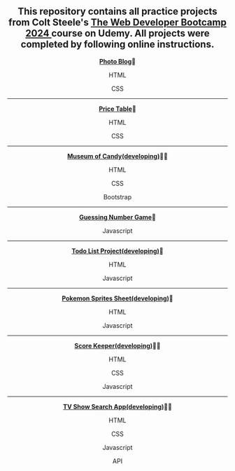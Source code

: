 

<div align="center">

<h2>This repository contains all practice projects from Colt Steele's <a href="https://www.udemy.com/course/the-web-developer-bootcamp/">The Web Developer Bootcamp 2024 </a> course on Udemy. All projects were completed by following online instructions.</h2>
<p><a href="https://github.com/DayDreamYGithub/Udemy-WebDevelopment-Practice/tree/main/PhotoBlog"><strong>Photo Blog</strong></a>🌟</p>
  <p>HTML</p>
  <p>CSS</p>
  <hr>
<p><a href="https://github.com/DayDreamYGithub/Udemy-WebDevelopment-Practice/tree/main/PriceTable"><strong>Price Table</strong></a>🌟</p>
  <p>HTML</p>
  <p>CSS</p>
  <hr>
<p><a href="#"><strong>Museum of Candy(developing)</strong></a>🌟🌟</p>
  <p>HTML</p>
  <p>CSS</p>
  <p>Bootstrap</p>
  <hr>
<p><a href="https://github.com/DayDreamYGithub/Udemy-WebDevelopment-Practice/tree/main/GuessingGame"><strong>Guessing Number Game</strong></a>🌟</p>
  <p>Javascript</p>
  <hr>
<p><a href="#"><strong>Todo List Project(developing)</strong></a>🌟</p>
  <p>HTML</p>
  <p>Javascript</p>
  <hr>
<p><a href="#"><strong>Pokemon Sprites Sheet(developing)</strong></a>🌟</p>
  <p>HTML</p>
  <p>Javascript</p>
  <hr>
<p><a href="#"><strong>Score Keeper(developing)</strong></a>🌟🌟</p>
  <p>HTML</p>
  <p>CSS</p>
  <p>Javascript</p>
  <hr>
<p><a href="#"><strong>TV Show Search App(developing)</strong></a>🌟🌟</p>
  <p>HTML</p>
  <p>CSS</p>
  <p>Javascript</p>
  <p>API</p>




</div>
